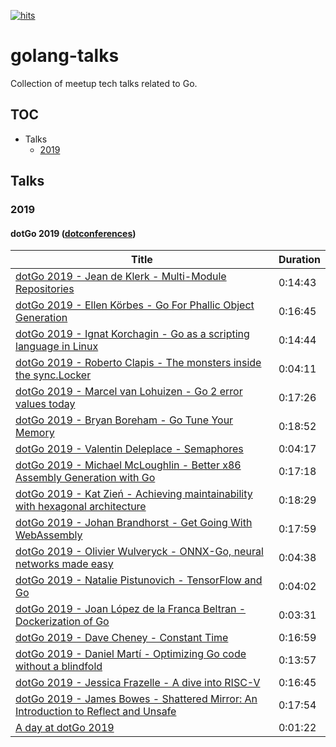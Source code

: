 [![hits](https://hits.deltapapa.io/github/dp92987/golang-talks.svg)](https://hits.deltapapa.io)

# golang-talks

Collection of meetup tech talks related to Go.

## TOC

- Talks
    - [2019](/talks/2019.md)

## Talks

### 2019

#### dotGo 2019 ([dotconferences](https://www.youtube.com/channel/UCSRhwaM00ay0fasnsw6EXKA))

| Title | Duration |
| ----- | -------- |
| [dotGo 2019 - Jean de Klerk - Multi-Module Repositories](https://www.youtube.com/watch?v=0XQPPnLJrj4) | 0:14:43 |
| [dotGo 2019 - Ellen Körbes - Go For Phallic Object Generation](https://www.youtube.com/watch?v=ZACOc-NwV0c) | 0:16:45 |
| [dotGo 2019 - Ignat Korchagin - Go as a scripting language in Linux](https://www.youtube.com/watch?v=fcyHqDwGchI) | 0:14:44 |
| [dotGo 2019 - Roberto Clapis - The monsters inside the sync.Locker](https://www.youtube.com/watch?v=Y0ZfZnN0lB8) | 0:04:11 |
| [dotGo 2019 - Marcel van Lohuizen - Go 2 error values today](https://www.youtube.com/watch?v=SeVxmQl9Wmk) | 0:17:26 |
| [dotGo 2019 - Bryan Boreham - Go Tune Your Memory](https://www.youtube.com/watch?v=uyifh6F_7WM) | 0:18:52 |
| [dotGo 2019 - Valentin Deleplace - Semaphores](https://www.youtube.com/watch?v=dPkQD1dczws) | 0:04:17 |
| [dotGo 2019 - Michael McLoughlin - Better x86 Assembly Generation with Go](https://www.youtube.com/watch?v=6Y5CZ7_tyA4) | 0:17:18 |
| [dotGo 2019 - Kat Zień - Achieving maintainability with hexagonal architecture](https://www.youtube.com/watch?v=vKbVrsMnhDc) | 0:18:29 |
| [dotGo 2019 - Johan Brandhorst - Get Going With WebAssembly](https://www.youtube.com/watch?v=osVHH7rjpxs) | 0:17:59 |
| [dotGo 2019 - Olivier Wulveryck - ONNX-Go, neural networks made easy](https://www.youtube.com/watch?v=1zQWTJ7GtS0) | 0:04:38 |
| [dotGo 2019 - Natalie Pistunovich - TensorFlow and Go](https://www.youtube.com/watch?v=52AUlBex_DM) | 0:04:02 |
| [dotGo 2019 - Joan López de la Franca Beltran - Dockerization of Go](https://www.youtube.com/watch?v=GnXmON9rLQw) | 0:03:31 |
| [dotGo 2019 - Dave Cheney - Constant Time](https://www.youtube.com/watch?v=pN_lm6QqHcw) | 0:16:59 |
| [dotGo 2019 - Daniel Martí - Optimizing Go code without a blindfold](https://www.youtube.com/watch?v=jiXnzkAzy30) | 0:13:57 |
| [dotGo 2019 - Jessica Frazelle - A dive into RISC-V](https://www.youtube.com/watch?v=tWBPPDtk_d0) | 0:16:45 |
| [dotGo 2019 - James Bowes - Shattered Mirror: An Introduction to Reflect and Unsafe](https://www.youtube.com/watch?v=ZJFMvWHtSAA) | 0:17:54 |
| [A day at dotGo 2019](https://www.youtube.com/watch?v=1bAXI49PGWg) | 0:01:22 |
